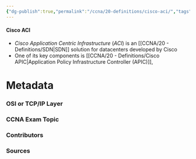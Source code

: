 ```yaml
---
{"dg-publish":true,"permalink":"/ccna/20-definitions/cisco-aci/","tags":["defs_ccna"],"created":"2023-11-05T10:55:11.000-08:00","updated":"2023-11-08T13:33:23.437-08:00"}
---
```


#### Cisco ACI
- *Cisco Application Centric Infrastructure* (*ACI*) is an [[CCNA/20 - Definitions/SDN\|SDN]] solution for datacenters developed by Cisco
- One of its key components is [[CCNA/20 - Definitions/Cisco APIC\|Application Policy Infrastructure Controller (APIC)]], 


# Metadata
### OSI or TCP/IP Layer

### CCNA Exam Topic

### Contributors

### Sources

